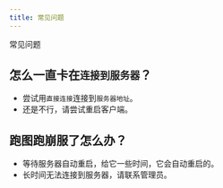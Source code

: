 ```yaml
---
title: 常见问题
---
```


常见问题

## 怎么一直卡在`连接到服务器`？

- 尝试用`直接连接`连接到`服务器地址`。
- 还是不行，请尝试重启客户端。

## 跑图跑崩服了怎么办？

- 等待服务器自动重启，给它一些时间，它会自动重启的。
- 长时间无法连接到服务器，请联系管理员。
